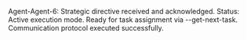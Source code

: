 Agent-Agent-6: Strategic directive received and acknowledged. Status: Active execution mode. Ready for task assignment via --get-next-task. Communication protocol executed successfully.
